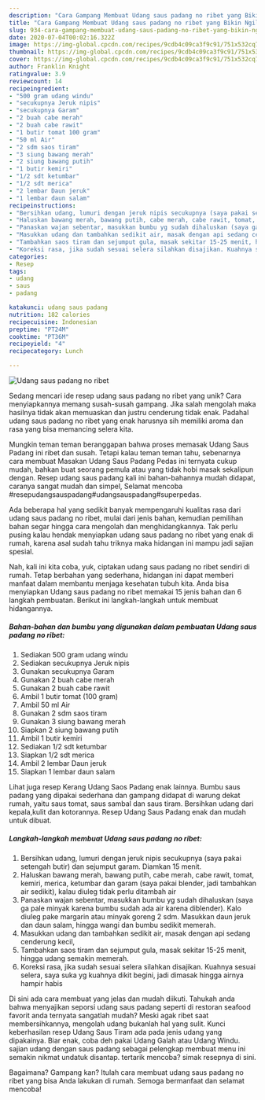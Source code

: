 ```yaml
---
description: "Cara Gampang Membuat Udang saus padang no ribet yang Bikin Ngiler"
title: "Cara Gampang Membuat Udang saus padang no ribet yang Bikin Ngiler"
slug: 934-cara-gampang-membuat-udang-saus-padang-no-ribet-yang-bikin-ngiler
date: 2020-07-04T00:02:16.322Z
image: https://img-global.cpcdn.com/recipes/9cdb4c09ca3f9c91/751x532cq70/udang-saus-padang-no-ribet-foto-resep-utama.jpg
thumbnail: https://img-global.cpcdn.com/recipes/9cdb4c09ca3f9c91/751x532cq70/udang-saus-padang-no-ribet-foto-resep-utama.jpg
cover: https://img-global.cpcdn.com/recipes/9cdb4c09ca3f9c91/751x532cq70/udang-saus-padang-no-ribet-foto-resep-utama.jpg
author: Franklin Knight
ratingvalue: 3.9
reviewcount: 14
recipeingredient:
- "500 gram udang windu"
- "secukupnya Jeruk nipis"
- "secukupnya Garam"
- "2 buah cabe merah"
- "2 buah cabe rawit"
- "1 butir tomat 100 gram"
- "50 ml Air"
- "2 sdm saos tiram"
- "3 siung bawang merah"
- "2 siung bawang putih"
- "1 butir kemiri"
- "1/2 sdt ketumbar"
- "1/2 sdt merica"
- "2 lembar Daun jeruk"
- "1 lembar daun salam"
recipeinstructions:
- "Bersihkan udang, lumuri dengan jeruk nipis secukupnya (saya pakai setengah butir) dan sejumput garam. Diamkan 15 menit."
- "Haluskan bawang merah, bawang putih, cabe merah, cabe rawit, tomat, kemiri, merica, ketumbar dan garam (saya pakai blender, jadi tambahkan air sedikit), kalau diuleg tidak perlu ditambah air"
- "Panaskan wajan sebentar, masukkan bumbu yg sudah dihaluskan (saya ga pale minyak karena bumbu sudah ada air karena diblender). Kalo diuleg pake margarin atau minyak goreng 2 sdm. Masukkan daun jeruk dan daun salam, hingga wangi dan bumbu sedikit memerah."
- "Masukkan udang dan tambahkan sedikit air, masak dengan api sedang cenderung kecil,"
- "Tambahkan saos tiram dan sejumput gula, masak sekitar 15-25 menit, hingga udang semakin memerah."
- "Koreksi rasa, jika sudah sesuai selera silahkan disajikan. Kuahnya sesuai selera, saya suka yg kuahnya dikit begini, jadi dimasak hingga airnya hampir habis"
categories:
- Resep
tags:
- udang
- saus
- padang

katakunci: udang saus padang 
nutrition: 182 calories
recipecuisine: Indonesian
preptime: "PT24M"
cooktime: "PT36M"
recipeyield: "4"
recipecategory: Lunch

---
```



![Udang saus padang no ribet](https://img-global.cpcdn.com/recipes/9cdb4c09ca3f9c91/751x532cq70/udang-saus-padang-no-ribet-foto-resep-utama.jpg)

Sedang mencari ide resep udang saus padang no ribet yang unik? Cara menyiapkannya memang susah-susah gampang. Jika salah mengolah maka hasilnya tidak akan memuaskan dan justru cenderung tidak enak. Padahal udang saus padang no ribet yang enak harusnya sih memiliki aroma dan rasa yang bisa memancing selera kita.

Mungkin teman teman beranggapan bahwa proses memasak Udang Saus Padang ini ribet dan susah. Tetapi kalau teman teman tahu, sebenarnya cara membuat Masakan Udang Saus Padang Pedas ini ternyata cukup mudah, bahkan buat seorang pemula atau yang tidak hobi masak sekalipun dengan. Resep udang saus padang kali ini bahan-bahannya mudah didapat, caranya sangat mudah dan simpel, Selamat mencoba #resepudangsauspadang#udangsauspadang#superpedas.

Ada beberapa hal yang sedikit banyak mempengaruhi kualitas rasa dari udang saus padang no ribet, mulai dari jenis bahan, kemudian pemilihan bahan segar hingga cara mengolah dan menghidangkannya. Tak perlu pusing kalau hendak menyiapkan udang saus padang no ribet yang enak di rumah, karena asal sudah tahu triknya maka hidangan ini mampu jadi sajian spesial.


Nah, kali ini kita coba, yuk, ciptakan udang saus padang no ribet sendiri di rumah. Tetap berbahan yang sederhana, hidangan ini dapat memberi manfaat dalam membantu menjaga kesehatan tubuh kita. Anda bisa menyiapkan Udang saus padang no ribet memakai 15 jenis bahan dan 6 langkah pembuatan. Berikut ini langkah-langkah untuk membuat hidangannya.

<!--inarticleads1-->

##### Bahan-bahan dan bumbu yang digunakan dalam pembuatan Udang saus padang no ribet:

1. Sediakan 500 gram udang windu
1. Sediakan secukupnya Jeruk nipis
1. Gunakan secukupnya Garam
1. Gunakan 2 buah cabe merah
1. Gunakan 2 buah cabe rawit
1. Ambil 1 butir tomat (100 gram)
1. Ambil 50 ml Air
1. Gunakan 2 sdm saos tiram
1. Gunakan 3 siung bawang merah
1. Siapkan 2 siung bawang putih
1. Ambil 1 butir kemiri
1. Sediakan 1/2 sdt ketumbar
1. Siapkan 1/2 sdt merica
1. Ambil 2 lembar Daun jeruk
1. Siapkan 1 lembar daun salam


Lihat juga resep Kerang Udang Saos Padang enak lainnya. Bumbu saus padang yang dipakai sederhana dan gampang didapat di warung dekat rumah, yaitu saus tomat, saus sambal dan saus tiram. Bersihkan udang dari kepala,kulit dan kotorannya. Resep Udang Saus Padang enak dan mudah untuk dibuat. 

<!--inarticleads2-->

##### Langkah-langkah membuat Udang saus padang no ribet:

1. Bersihkan udang, lumuri dengan jeruk nipis secukupnya (saya pakai setengah butir) dan sejumput garam. Diamkan 15 menit.
1. Haluskan bawang merah, bawang putih, cabe merah, cabe rawit, tomat, kemiri, merica, ketumbar dan garam (saya pakai blender, jadi tambahkan air sedikit), kalau diuleg tidak perlu ditambah air
1. Panaskan wajan sebentar, masukkan bumbu yg sudah dihaluskan (saya ga pale minyak karena bumbu sudah ada air karena diblender). Kalo diuleg pake margarin atau minyak goreng 2 sdm. Masukkan daun jeruk dan daun salam, hingga wangi dan bumbu sedikit memerah.
1. Masukkan udang dan tambahkan sedikit air, masak dengan api sedang cenderung kecil,
1. Tambahkan saos tiram dan sejumput gula, masak sekitar 15-25 menit, hingga udang semakin memerah.
1. Koreksi rasa, jika sudah sesuai selera silahkan disajikan. Kuahnya sesuai selera, saya suka yg kuahnya dikit begini, jadi dimasak hingga airnya hampir habis


Di sini ada cara membuat yang jelas dan mudah diikuti. Tahukah anda bahwa menyajikan seporsi udang saus padang seperti di restoran seafood favorit anda ternyata sangatlah mudah? Meski agak ribet saat membersihkannya, mengolah udang bukanlah hal yang sulit. Kunci keberhasilan resep Udang Saus Tiram ada pada jenis udang yang dipakainya. Biar enak, coba deh pakai Udang Galah atau Udang Windu. sajian udang dengan saus padang sebagai pelengkap membuat menu ini semakin nikmat undatuk disantap. tertarik mencoba? simak resepnya di sini. 

Bagaimana? Gampang kan? Itulah cara membuat udang saus padang no ribet yang bisa Anda lakukan di rumah. Semoga bermanfaat dan selamat mencoba!
